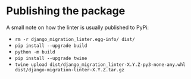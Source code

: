 # Publishing the package

A small note on how the linter is usually published to PyPi:

- `rm -r django_migration_linter.egg-info/ dist/`
- `pip install --upgrade build`
- `python -m build`
- `pip install --upgrade twine`
- `twine upload dist/django_migration_linter-X.Y.Z-py3-none-any.whl dist/django-migration-linter-X.Y.Z.tar.gz`
